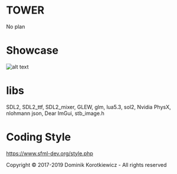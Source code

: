 # TOWER
No plan

# Showcase
![alt text](https://github.com/JLMPL/Tower/blob/master/Media/Scrins/Screenshot%20from%202018-05-24%2022-09-53.png)

# libs
SDL2, SDL2_ttf, SDL2_mixer, GLEW, glm, lua5.3, sol2, Nvidia PhysX, nlohmann json, Dear ImGui, stb_image.h

# Coding Style
https://www.sfml-dev.org/style.php

Copyright © 2017-2019 Dominik Korotkiewicz - All rights reserved

